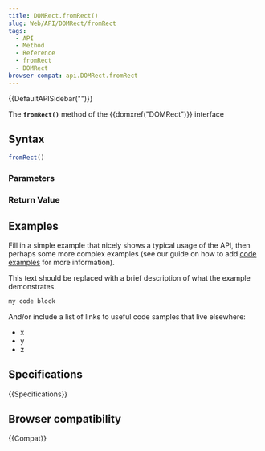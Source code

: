 ```yaml
---
title: DOMRect.fromRect()
slug: Web/API/DOMRect/fromRect
tags:
  - API
  - Method
  - Reference
  - fromRect
  - DOMRect
browser-compat: api.DOMRect.fromRect
---
```

{{DefaultAPISidebar("")}}

The **`fromRect()`** method of the {{domxref("DOMRect")}} interface 

## Syntax

```js
fromRect()
```

### Parameters



### Return Value



## Examples

Fill in a simple example that nicely shows a typical usage of the API, then perhaps some more complex examples (see our guide on how to add [code examples](/en-US/docs/MDN/Contribute/Structures/Code_examples) for more information).

This text should be replaced with a brief description of what the example demonstrates.

```js
my code block
```

And/or include a list of links to useful code samples that live elsewhere:

*   x
*   y
*   z

## Specifications

{{Specifications}}

## Browser compatibility

{{Compat}}

